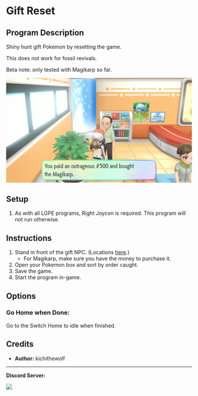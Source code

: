 # Gift Reset

## Program Description

Shiny hunt gift Pokemon by resetting the game.

This does not work for fossil revivals.

Beta note: only tested with Magikarp so far.

<img src="images/GiftReset-0.png">

## Setup

1. As with all LGPE programs, Right Joycon is required. This program will not run otherwise.

## Instructions

1. Stand in front of the gift NPC. (Locations [here](https://www.serebii.net/letsgopikachueevee/gift.shtml).)
    - For Magikarp, make sure you have the money to purchase it.
2. Open your Pokemon box and sort by order caught.
3. Save the game.
4. Start the program in-game.

## Options

### Go Home when Done:

Go to the Switch Home to idle when finished.


## Credits

- **Author:** kichithewolf


<hr>

**Discord Server:** 

[<img src="https://canary.discordapp.com/api/guilds/695809740428673034/widget.png?style=banner2">](https://discord.gg/cQ4gWxN)

